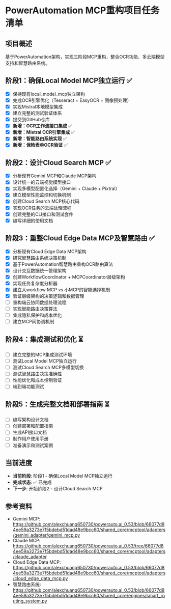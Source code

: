 # PowerAutomation MCP重构项目任务清单

## 项目概述
基于PowerAutomation架构，实现三阶段MCP重构，整合OCR功能、多云端模型支持和智慧路由系统。

## 阶段1：确保Local Model MCP独立运行 ✅
- [x] 保持现有local_model_mcp独立架构
- [x] 完成OCR引擎优化（Tesseract + EasyOCR + 图像预处理）
- [x] 实现Mistral本地模型集成
- [x] 建立完整的测试验证体系
- [x] 提交到GitHub仓库
- [x] **新增：OCR工作流接口集成** ✅
- [x] **新增：Mistral OCR引擎集成** ✅
- [x] **新增：智能路由系统实现** ✅
- [x] **新增：保险表单OCR验证** ✅

## 阶段2：设计Cloud Search MCP ✅
- [x] 分析现有Gemini MCP和Claude MCP架构
- [x] 设计统一的云端视觉模型接口
- [x] 实现多模型配置化选择（Gemini + Claude + Pixtral）
- [x] 建立模型性能监控和切换机制
- [x] 创建Cloud Search MCP核心代码
- [x] 实现OCR任务的云端处理流程
- [x] 创建完整的CLI接口和测试套件
- [x] 编写详细的使用文档

## 阶段3：重整Cloud Edge Data MCP及智慧路由 ✅
- [x] 分析现有Cloud Edge Data MCP架构
- [x] 研究智慧路由系统决策机制
- [x] 基于PowerAutomation智慧路由重构OCR路由算法
- [x] 设计交互数据统一管理架构
- [x] 创建WorkflowCoordinator + MCPCoordinator层级架构
- [x] 实现任务复杂度分析器
- [x] 建立大workflow MCP vs 小MCP的智能选择机制
- [x] 验证层级架构的决策逻辑和数据管理
- [ ] 重构端云协同数据处理流程
- [ ] 实现智能路由决策算法
- [ ] 集成隐私保护和成本优化
- [ ] 建立MCP间协调机制

## 阶段4：集成测试和优化 ⏳
- [ ] 建立完整的MCP集成测试环境
- [ ] 测试Local Model MCP独立运行
- [ ] 测试Cloud Search MCP多模型切换
- [ ] 测试智慧路由决策准确性
- [ ] 性能优化和成本控制验证
- [ ] 端到端功能测试

## 阶段5：生成完整文档和部署指南 ⏳
- [ ] 编写架构设计文档
- [ ] 创建部署和配置指南
- [ ] 生成API接口文档
- [ ] 制作用户使用手册
- [ ] 准备演示和测试案例

## 当前进度
- **当前阶段**: 阶段1 - 确保Local Model MCP独立运行
- **完成状态**: ✅ 已完成
- **下一步**: 开始阶段2 - 设计Cloud Search MCP

## 参考资料
- Gemini MCP: https://github.com/alexchuang650730/powerauto.ai_0.53/blob/66077d84ee59a3273e7f5bdebd51dad48e9bcc60/shared_core/mcptool/adapters/gemini_adapter/gemini_mcp.py
- Claude MCP: https://github.com/alexchuang650730/powerauto.ai_0.53/tree/66077d84ee59a3273e7f5bdebd51dad48e9bcc60/shared_core/mcptool/adapters/claude_adapter
- Cloud Edge Data MCP: https://github.com/alexchuang650730/powerauto.ai_0.53/blob/66077d84ee59a3273e7f5bdebd51dad48e9bcc60/shared_core/mcptool/adapters/cloud_edge_data_mcp.py
- 智慧路由系统: https://github.com/alexchuang650730/powerauto.ai_0.53/blob/66077d84ee59a3273e7f5bdebd51dad48e9bcc60/shared_core/engines/smart_routing_system.py

